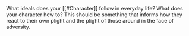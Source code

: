 What ideals does your [[#Character]] follow in everyday life? What does your character hew to? This should be something that informs how they react to their own plight and the plight of those around in the face of adversity.